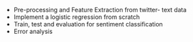 * Pre-processing and Feature Extraction from twitter- text data 
* Implement a logistic regression from scratch
* Train, test and evaluation for sentiment classification
* Error analysis
